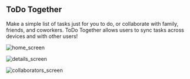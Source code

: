 ## ToDo Together

Make a simple list of tasks just for you to do, or collaborate with family, friends, and coworkers. ToDo Together allows users to sync tasks across devices and with other users! 

![home_screen]("https://drive.google.com/uc?id=10QgVKQsSMov1JxgVoG_LrFBXlhDfrjtd")

![details_screen]("https://drive.google.com/uc?id=1U1Okgg2ve9iad1G55GeYl8PZhvAU2Au-")

![collaborators_screen]("https://drive.google.com/file/d/1vQ2UpIYgBEiuZTuJS83gavkF56OaXIYv/view")
